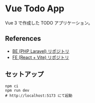 # Vue Todo App

Vue 3 で作成した TODO アプリケーション。

## References

- [BE (PHP Laravel) リポジトリ](https://github.com/KadoProG/laravel-todo-app-v2)
- [FE (React + Vite) リポジトリ](https://github.com/KadoProG/todo-frontend-react-v2)

## セットアップ

```shell
npm ci
npm run dev
# http://localhost:5173 にて起動
```
